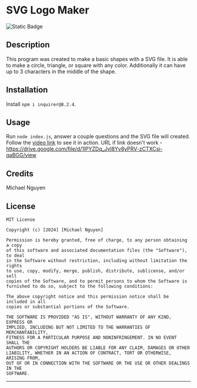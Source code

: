 # SVG Logo Maker
![Static Badge](https://img.shields.io/badge/license-MIT-blue)

## Description
This program was created to make a basic shapes with a SVG file. It is able to make a circle, triangle, or square with any color. Additionally it can have up to 3 characters in the middle of the shape.


## Installation
Install `npm i inquirer@8.2.4`. 

## Usage
Run `node index.js`, answer a couple questions and the SVG file will created. Follow the [video link](https://drive.google.com/file/d/1lPYZDq_Jvl8Yv8yPRV-zCTXCsi-qaBGG/view) to see it in action. URL if link doesn't work - https://drive.google.com/file/d/1lPYZDq_Jvl8Yv8yPRV-zCTXCsi-qaBGG/view



## Credits
Michael Nguyen


## License

```
MIT License

Copyright (c) [2024] [Michael Nguyen]

Permission is hereby granted, free of charge, to any person obtaining a copy
of this software and associated documentation files (the "Software"), to deal
in the Software without restriction, including without limitation the rights
to use, copy, modify, merge, publish, distribute, sublicense, and/or sell
copies of the Software, and to permit persons to whom the Software is
furnished to do so, subject to the following conditions:

The above copyright notice and this permission notice shall be included in all
copies or substantial portions of the Software.

THE SOFTWARE IS PROVIDED "AS IS", WITHOUT WARRANTY OF ANY KIND, EXPRESS OR
IMPLIED, INCLUDING BUT NOT LIMITED TO THE WARRANTIES OF MERCHANTABILITY,
FITNESS FOR A PARTICULAR PURPOSE AND NONINFRINGEMENT. IN NO EVENT SHALL THE
AUTHORS OR COPYRIGHT HOLDERS BE LIABLE FOR ANY CLAIM, DAMAGES OR OTHER
LIABILITY, WHETHER IN AN ACTION OF CONTRACT, TORT OR OTHERWISE, ARISING FROM,
OUT OF OR IN CONNECTION WITH THE SOFTWARE OR THE USE OR OTHER DEALINGS IN THE
SOFTWARE.
```

---